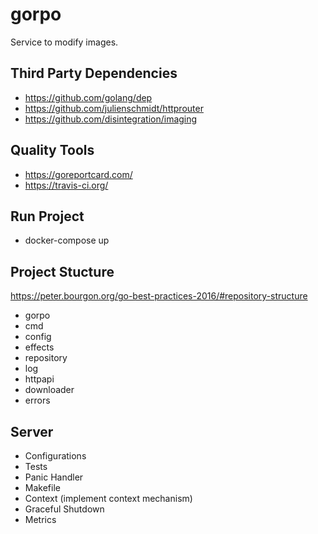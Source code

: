 # gorpo
Service to modify images.

## Third Party Dependencies
- https://github.com/golang/dep
- https://github.com/julienschmidt/httprouter
- https://github.com/disintegration/imaging

## Quality Tools
- https://goreportcard.com/
- https://travis-ci.org/

## Run Project
- docker-compose up

## Project Stucture

https://peter.bourgon.org/go-best-practices-2016/#repository-structure

- gorpo
- cmd
- config
- effects
- repository
- log
- httpapi
- downloader
- errors

## Server

- Configurations
- Tests
- Panic Handler
- Makefile
- Context (implement context mechanism)
- Graceful Shutdown
- Metrics
